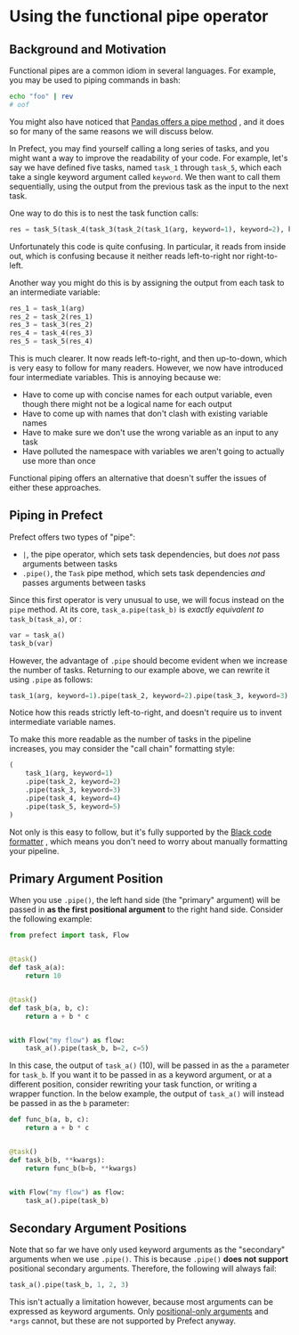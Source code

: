 # Using the functional pipe operator

## Background and Motivation

Functional pipes are a common idiom in several languages. For example, you may
be used to piping commands in bash:

```bash
echo "foo" | rev
# oof
```

You might also have noticed
that [Pandas offers a pipe method](https://pandas.pydata.org/docs/reference/api/pandas.DataFrame.pipe.html)
, and it does so for many of the same reasons we will discuss below.

In Prefect, you may find yourself calling a long series of tasks, and you might
want a way to improve the readability of your code. For example, let's say we
have defined five tasks, named `task_1` through `task_5`, which each take a
single keyword argument called `keyword`. We then want to call them
sequentially, using the output from the previous task as the input to the next
task.

One way to do this is to nest the task function calls:

```python
res = task_5(task_4(task_3(task_2(task_1(arg, keyword=1), keyword=2), keyword=3), keyword=4), keyword=5)
```

Unfortunately this code is quite confusing. In particular, it reads from inside
out, which is confusing because it neither reads left-to-right nor
right-to-left.

Another way you might do this is by assigning the output from each task to an
intermediate variable:

```python
res_1 = task_1(arg)
res_2 = task_2(res_1)
res_3 = task_3(res_2)
res_4 = task_4(res_3)
res_5 = task_5(res_4)
```

This is much clearer. It now reads left-to-right, and then up-to-down, which is
very easy to follow for many readers. However, we now have introduced four
intermediate variables. This is annoying because we:

* Have to come up with concise names for each output variable, even though there
  might not be a logical name for each output
* Have to come up with names that don't clash with existing variable names
* Have to make sure we don't use the wrong variable as an input to any task
* Have polluted the namespace with variables we aren't going to actually use
  more than once

Functional piping offers an alternative that doesn't suffer the issues of either
these approaches.

## Piping in Prefect

Prefect offers two types of "pipe":

* `|`, the pipe operator, which sets task dependencies, but does *not* pass
  arguments between tasks
* `.pipe()`, the `Task` pipe method, which sets task dependencies *and* passes
  arguments between tasks

Since this first operator is very unusual to use, we will focus instead on
the `pipe` method. At its core, `task_a.pipe(task_b)` is *exactly equivalent
to* `task_b(task_a)`, or :

```python
var = task_a()
task_b(var)
```

However, the advantage of `.pipe` should become evident when we increase the
number of tasks. Returning to our example above, we can rewrite it using `.pipe`
as follows:

```python
task_1(arg, keyword=1).pipe(task_2, keyword=2).pipe(task_3, keyword=3)
```

Notice how this reads strictly left-to-right, and doesn't require us to invent
intermediate variable names.

To make this more readable as the number of tasks in the pipeline increases, you
may consider the "call chain" formatting style:

```python
(
    task_1(arg, keyword=1)
    .pipe(task_2, keyword=2)
    .pipe(task_3, keyword=3)
    .pipe(task_4, keyword=4)
    .pipe(task_5, keyword=5)
)
```

Not only is this easy to follow, but it's fully supported by
the [Black code formatter](https://black.readthedocs.io/en/stable/the_black_code_style/current_style.html#call-chains)
, which means you don't need to worry about manually formatting your pipeline.

## Primary Argument Position

When you use `.pipe()`, the left hand side (the "primary" argument) will be
passed in **as the first positional argument** to the right hand side. Consider
the following example:

```python
from prefect import task, Flow


@task()
def task_a(a):
    return 10


@task()
def task_b(a, b, c):
    return a + b * c


with Flow("my flow") as flow:
    task_a().pipe(task_b, b=2, c=5)
```

In this case, the output of `task_a()` (10), will be passed in as the `a`
parameter for `task_b`. If you want it to be passed in as a keyword argument, or
at a different position, consider rewriting your task function, or writing a
wrapper function. In the below example, the output of `task_a()` will instead be
passed in as the `b` parameter:

```python
def func_b(a, b, c):
    return a + b * c


@task()
def task_b(b, **kwargs):
    return func_b(b=b, **kwargs)


with Flow("my flow") as flow:
    task_a().pipe(task_b)
```

## Secondary Argument Positions

Note that so far we have only used keyword arguments as the "secondary"
arguments when we use `.pipe()`. This is because `.pipe()` **does not support** 
positional secondary arguments. Therefore, the following will always fail:

```python
task_a().pipe(task_b, 1, 2, 3)
```

This isn't actually a limitation however, because most arguments can be
expressed as keyword arguments.
Only [positional-only arguments](https://www.python.org/dev/peps/pep-0570/)
and `*args` cannot, but these are not supported by Prefect anyway.